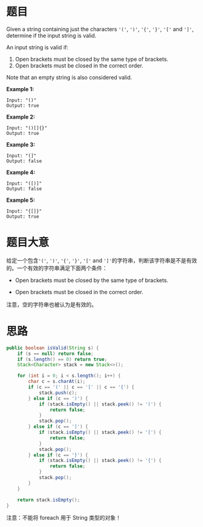 # 题目

Given a string containing just the characters `'('`, `')'`, `'{'`, `'}'`, `'['` and `']'`, determine if the input string is valid.

An input string is valid if:

1. Open brackets must be closed by the same type of brackets.
2. Open brackets must be closed in the correct order.

Note that an empty string is also considered valid.

**Example 1:**

```
Input: "()"
Output: true
```

**Example 2:**

```
Input: "()[]{}"
Output: true
```

**Example 3:**

```
Input: "(]"
Output: false
```

**Example 4:**

```
Input: "([)]"
Output: false
```

**Example 5:**

```
Input: "{[]}"
Output: true
```

# 题目大意

给定一个包含`'('`, `')'`, `'{'`, `'}'`, `'['` and `']'`的字符串，判断该字符串是不是有效的。一个有效的字符串满足下面两个条件：

- Open brackets must be closed by the same type of brackets.

- Open brackets must be closed in the correct order.

注意，空的字符串也被认为是有效的。

# 思路

```java
public boolean isValid(String s) {
    if (s == null) return false;
    if (s.length() == 0) return true;
    Stack<Character> stack = new Stack<>();

    for (int i = 0; i < s.length(); i++) {
        char c = s.charAt(i);
        if (c == '(' || c == '[' || c == '{') {
            stack.push(c);
        } else if (c == ')') {
            if (stack.isEmpty() || stack.peek() != '(') {
                return false;
            }
            stack.pop();
        } else if (c == ']') {
            if (stack.isEmpty() || stack.peek() != '[') {
                return false;
            }
            stack.pop();
        } else if (c == '}') {
            if (stack.isEmpty() || stack.peek() != '{') {
                return false;
            }
            stack.pop();
        }
    }

    return stack.isEmpty();
}
```

注意：不能将 foreach 用于 String 类型的对象！

